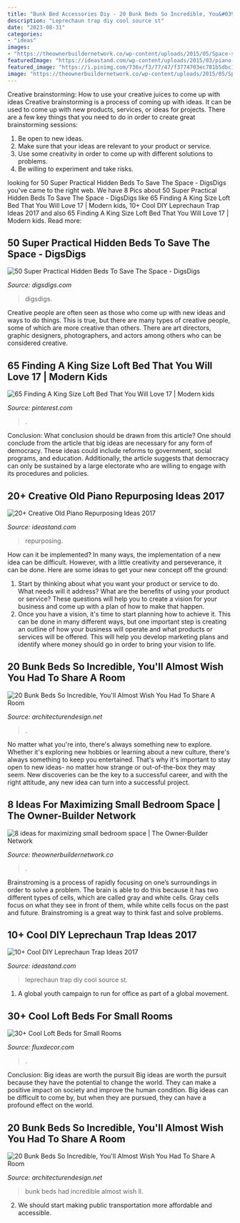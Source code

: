 ```yaml
---
title: "Bunk Bed Accessories Diy - 20 Bunk Beds So Incredible, You&#039;ll Almost Wish You Had To Share A Room"
description: "Leprechaun trap diy cool source st"
date: "2023-08-31"
categories:
- "ideas"
images:
- "https://theownerbuildernetwork.co/wp-content/uploads/2015/05/Space-saving-Bedroom-Ideas-10.jpg"
featuredImage: "https://ideastand.com/wp-content/uploads/2015/03/piano-repurposing-ideas/11-creative-old-piano-repurposing-ideas.jpg"
featured_image: "https://i.pinimg.com/736x/f3/77/47/f3774703ec781b5dbc1088f3eebf346c.jpg"
image: "https://theownerbuildernetwork.co/wp-content/uploads/2015/05/Space-saving-Bedroom-Ideas-10.jpg"
---
```



Creative brainstorming: How to use your creative juices to come up with ideas
Creative brainstorming is a process of coming up with ideas. It can be used to come up with new products, services, or ideas for projects. There are a few key things that you need to do in order to create great brainstorming sessions:
1. Be open to new ideas.
2. Make sure that your ideas are relevant to your product or service.
3. Use some creativity in order to come up with different solutions to problems.
4. Be willing to experiment and take risks.

	

		
looking for 50 Super Practical Hidden Beds To Save The Space - DigsDigs you've came to the right web. We have 8 Pics about 50 Super Practical Hidden Beds To Save The Space - DigsDigs like 65 Finding A King Size Loft Bed That You Will Love 17 | Modern kids, 10+ Cool DIY Leprechaun Trap Ideas 2017 and also 65 Finding A King Size Loft Bed That You Will Love 17 | Modern kids. Read more:
		
    
## 50 Super Practical Hidden Beds To Save The Space - DigsDigs

<img loading=lazy src="https://www.digsdigs.com/photos/awesome-hidden-beds-to-save-the-space-4.jpg" onerror="this.onerror=null;this.src='https://tse1.mm.bing.net/th?id=OIP.7k1BJh9wMzcU1q25Gaw6RwAAAA&amp;pid=15.1';" alt="50 Super Practical Hidden Beds To Save The Space - DigsDigs">

_Source: digsdigs.com_

>digsdigs. 

	

Creative people are often seen as those who come up with new ideas and ways to do things. This is true, but there are many types of creative people, some of which are more creative than others. There are art directors, graphic designers, photographers, and actors among others who can be considered creative.

    
## 65 Finding A King Size Loft Bed That You Will Love 17 | Modern Kids

<img loading=lazy src="https://i.pinimg.com/736x/f3/77/47/f3774703ec781b5dbc1088f3eebf346c.jpg" onerror="this.onerror=null;this.src='https://tse1.mm.bing.net/th?id=OIP.cF6GpTce2wz7EAWs2ad-agHaLF&amp;pid=15.1';" alt="65 Finding A King Size Loft Bed That You Will Love 17 | Modern kids">

_Source: pinterest.com_

>. 

	

Conclusion: What conclusion should be drawn from this article?
One should conclude from the article that big ideas are necessary for any form of democracy. These ideas could include reforms to government, social programs, and education. Additionally, the article suggests that democracy can only be sustained by a large electorate who are willing to engage with its procedures and policies.

    
## 20+ Creative Old Piano Repurposing Ideas 2017

<img loading=lazy src="https://ideastand.com/wp-content/uploads/2015/03/piano-repurposing-ideas/11-creative-old-piano-repurposing-ideas.jpg" onerror="this.onerror=null;this.src='https://tse4.mm.bing.net/th?id=OIP.mAqNnoQlo4OU2jQxl7SVZwHaJ4&amp;pid=15.1';" alt="20+ Creative Old Piano Repurposing Ideas 2017">

_Source: ideastand.com_

>repurposing. 

	

How can it be implemented?
In many ways, the implementation of a new idea can be difficult. However, with a little creativity and perseverance, it can be done. Here are some ideas to get your new concept off the ground: 
1. Start by thinking about what you want your product or service to do. What needs will it address? What are the benefits of using your product or service? These questions will help you to create a vision for your business and come up with a plan of how to make that happen. 
2. Once you have a vision, it's time to start planning how to achieve it. This can be done in many different ways, but one important step is creating an outline of how your business will operate and what products or services will be offered. This will help you develop marketing plans and identify where money should go in order to bring your vision to life.

    
## 20 Bunk Beds So Incredible, You&#039;ll Almost Wish You Had To Share A Room

<img loading=lazy src="https://cdn.architecturendesign.net/wp-content/uploads/2015/07/AD-Bunk-Beds-Ideas-12.jpg" onerror="this.onerror=null;this.src='https://tse1.mm.bing.net/th?id=OIP.w4oA72RLQQ2TCyWs5c4n3gHaFj&amp;pid=15.1';" alt="20 Bunk Beds So Incredible, You&#039;ll Almost Wish You Had To Share A Room">

_Source: architecturendesign.net_

>. 

	

No matter what you're into, there's always something new to explore. Whether it's exploring new hobbies or learning about a new culture, there's always something to keep you entertained. That's why it's important to stay open to new ideas- no matter how strange or out-of-the-box they may seem. New discoveries can be the key to a successful career, and with the right attitude, any new idea can turn into a successful project.

    
## 8 Ideas For Maximizing Small Bedroom Space | The Owner-Builder Network

<img loading=lazy src="https://theownerbuildernetwork.co/wp-content/uploads/2015/05/Space-saving-Bedroom-Ideas-10.jpg" onerror="this.onerror=null;this.src='https://tse4.mm.bing.net/th?id=OIP.zacB7ML0QmGAfqcor8KlPQHaLG&amp;pid=15.1';" alt="8 ideas for maximizing small bedroom space | The Owner-Builder Network">

_Source: theownerbuildernetwork.co_

>. 

	

Brainstroming is a process of rapidly focusing on one’s surroundings in order to solve a problem. The brain is able to do this because it has two different types of cells, which are called gray and white cells. Gray cells focus on what they see in front of them, while white cells focus on the past and future. Brainstroming is a great way to think fast and solve problems.

    
## 10+ Cool DIY Leprechaun Trap Ideas 2017

<img loading=lazy src="https://ideastand.com/wp-content/uploads/2014/06/leprechaun-trap-ideas/9-leprechaun-trap-ideas.jpg" onerror="this.onerror=null;this.src='https://tse1.mm.bing.net/th?id=OIP.xLMajJcDS9m5vbeMYdK-CgHaJ4&amp;pid=15.1';" alt="10+ Cool DIY Leprechaun Trap Ideas 2017">

_Source: ideastand.com_

>leprechaun trap diy cool source st. 

	

1. A global youth campaign to run for office as part of a global movement. 

    
## 30+ Cool Loft Beds For Small Rooms

<img loading=lazy src="https://fluxdecor.com/wp-content/uploads/2016/11/loft-beds-for-small-rooms/30-loft-beds-for-small-rooms.jpg" onerror="this.onerror=null;this.src='https://tse1.mm.bing.net/th?id=OIP.F2iCwDjdGh28ckA0n5jPJAHaLG&amp;pid=15.1';" alt="30+ Cool Loft Beds for Small Rooms">

_Source: fluxdecor.com_

>. 

	

Conclusion: Big ideas are worth the pursuit
Big ideas are worth the pursuit because they have the potential to change the world. They can make a positive impact on society and improve the human condition. Big ideas can be difficult to come by, but when they are pursued, they can have a profound effect on the world.

    
## 20 Bunk Beds So Incredible, You&#039;ll Almost Wish You Had To Share A Room

<img loading=lazy src="http://cdn.architecturendesign.net/wp-content/uploads/2015/07/AD-Bunk-Beds-Ideas-11.jpg" onerror="this.onerror=null;this.src='https://tse2.mm.bing.net/th?id=OIP.RhdxgGZVWYj4V6h79mSY1AHaFj&amp;pid=15.1';" alt="20 Bunk Beds So Incredible, You&#039;ll Almost Wish You Had To Share A Room">

_Source: architecturendesign.net_

>bunk beds had incredible almost wish ll. 

	

2. We should start making public transportation more affordable and accessible.

